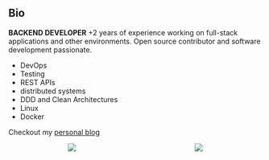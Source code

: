 ## Bio
**BACKEND DEVELOPER**
+2 years of experience working on full-stack applications and other environments.
Open source contributor and software development passionate.

- DevOps
- Testing
- REST APIs
- distributed systems
- DDD and Clean Architectures
- Linux
- Docker

Checkout my [personal blog](https://4strodev.com) 

<div style="display: flex; justify-content: space-around; align-items: center">
  <a href="https://github.com/anuraghazra/github-readme-stats">
    <img src="https://github-readme-stats.vercel.app/api?username=4strodev">
  </a>
  <a href="https://github.com/anuraghazra/github-readme-stats">
    <img src="https://github-readme-stats.vercel.app/api/top-langs/?username=4strodev">
  </a>
</div>

